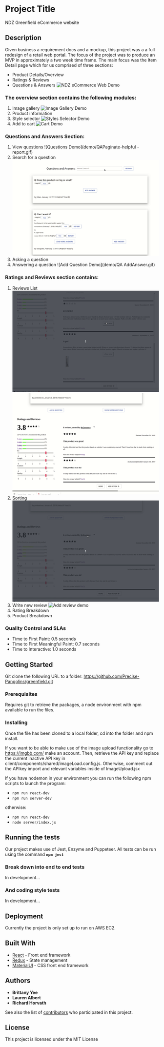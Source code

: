 # Project Title

NDZ Greenfield eCommerce website

## Description

Given business a requirement docs and a mockup, this project was a a full redesign of a retail web portal. The focus of the project was to produce an MVP in approximately a two week time frame. The main focus was the Item Detail page which for us comprised of three sections:

- Product Details/Overview
- Ratings & Reviews
- Questions & Answers
  ![NDZ eCommerce Web Demo](demo/wholePage.gif)

### The overview section contains the following modules:

1. Image gallery
   ![Image Gallery Demo](demo/OverViewCarousel.gif)
2. Product information
3. Style selector
   ![Styles Selector Demo](demo/styles.gif)
4. Add to cart
   ![Cart Demo](demo/cart.gif)

### Questions and Answers Section:

1. View questions
   ![Questions Demo](demo/QAPaginate-helpful -report.gif)
2. Search for a question
   ![Search Demo](demo/searchQA.gif)
3. Asking a question
4. Answering a question
   ![Add Question Demo](demo/QA AddAnswer.gif)

### Ratings and Reviews section contains:

1. Reviews List
   ![Reviews Demo](demo/ShowMore-Helpful-ImageModal.gif)
   ![Pagination Demo](demo/reviewPagination.gif)
2. Sorting
   ![Filerting/Sorting Demo](demo/Filtering-SortingReviews.gif)
3. Write new review
   ![Add review demo](demo/AddReview.gif)
4. Rating Breakdown
5. Product Breakdown

### Quality Control and SLAs

- Time to First Paint: 0.5 seconds
- Time to First Meaningful Paint: 0.7 seconds
- Time to Interactive: 1.0 seconds

## Getting Started

Git clone the following URL to a folder: https://github.com/Precise-Pangolins/greenfield.git

### Prerequisites

Requires git to retrieve the packages, a node environment with npm available to run the files.

### Installing

Once the file has been cloned to a local folder, cd into the folder and npm install.

If you want to be able to make use of the image upload functionality go to https://imgbb.com/ make an account. Then, retrieve the API key and replace the current inactive API key in client/components/shared/imageLoad.config.js.
Otherwise, comment out the APIkey import and relevant variables inside of ImageUpload.jsx

If you have nodemon in your environment you can run the following npm scripts to launch the program:

- `npm run react-dev`
- `npm run server-dev`

otherwise:

- `npm run react-dev`
- `node server/index.js`

## Running the tests

Our project makes use of Jest, Enzyme and Puppeteer. All tests can be run using the command **`npm jest`**

### Break down into end to end tests

In development...

### And coding style tests

In development...

## Deployment

Currently the project is only set up to run on AWS EC2.

## Built With

- [React](https://github.com/Precise-Pangolins/greenfield/graphs/contributors) - Front end framework
- [Redux](https://redux.js.org/introduction/getting-started) - State management
- [MaterialUI](https://material-ui.com/getting-started/installation) - CSS front end framework

## Authors

- **Brittany Yee**
- **Lauren Albert**
- **Richard Horvath**

See also the list of [contributors](https://github.com/Precise-Pangolins/greenfield/graphs/contributors) who participated in this project.

## License

This project is licensed under the MIT License
